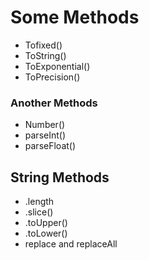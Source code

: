 # Some Methods

- Tofixed()
- ToString()
- ToExponential()
- ToPrecision()

### Another Methods
- Number()
- parseInt()
- parseFloat()

## String Methods
- .length
- .slice()
- .toUpper()
- .toLower()
- replace and replaceAll